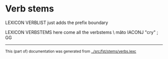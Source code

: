 # Verb stems


LEXICON VERBLIST   just adds the prefix boundary

LEXICON VERBSTEMS  here come all the verbstems \\
mâto IACONJ "cry" ;  GG
* * *
<small>This (part of) documentation was generated from [../src/fst/stems/verbs.lexc](http://github.com/giellalt/lang-crj/blob/main/../src/fst/stems/verbs.lexc)</small>